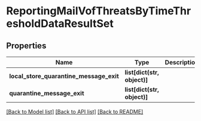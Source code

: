 # ReportingMailVofThreatsByTimeThresholdDataResultSet

## Properties
Name | Type | Description | Notes
------------ | ------------- | ------------- | -------------
**local_store_quarantine_message_exit** | **list[dict(str, object)]** |  | [optional] 
**quarantine_message_exit** | **list[dict(str, object)]** |  | [optional] 

[[Back to Model list]](../README.md#documentation-for-models) [[Back to API list]](../README.md#documentation-for-api-endpoints) [[Back to README]](../README.md)

